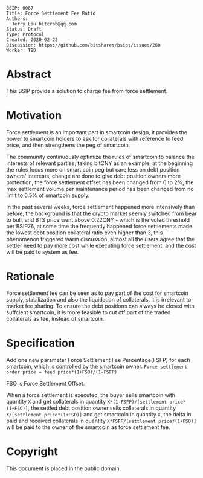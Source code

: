     BSIP: 0087
    Title: Force Settlement Fee Ratio
    Authors:
      Jerry Liu bitcrab@qq.com
    Status: Draft
    Type: Protocol
    Created: 2020-02-23
    Discussion: https://github.com/bitshares/bsips/issues/260
    Worker: TBD

# Abstract
This BSIP provide a solution to charge fee from force settlement.

# Motivation
Force settlement is an important part in smartcoin design, it provides the power to smartcoin holders to ask for collaterals with reference to feed price, and then strengthens the peg of smartcoin.

The community continuously optimize the rules of smartcoin to balance the interests of relevant parties, taking bitCNY as an example, at the beginning the rules focus more on smart coin peg but care less on debt position owners’ interests, change are done to give debt position owners more protection, the force settlement offset has been changed from 0 to 2%, the max settlement  volume per maintenance period has been changed from no limit to 0.5% of smartcoin supply.  

In the past several weeks, force settlement happened more intensively than before, the background is that the crypto market seemly switched from bear to bull, and BTS price went above 0.22CNY - which is the voted threshold per BSIP76, at some time the frequently happened force settlements made the lowest debt position collateral ratio even higher than 3, this phenomenon triggered warm discussion, almost all the users agree that the settler need to pay more cost while executing force settlement, and the cost will be paid to system as fee.

# Rationale
Force settlement fee can be seen as to pay part of the cost for smartcoin supply, stabilization and also the liquidation of collaterals, it is irrelevant to market fee sharing.
To ensure the debt positions can always be closed with suffcient smartcoin, it is more feasible to cut off part of the traded collaterals as fee, instead of smartcoin.

# Specification
Add one new parameter Force Settlement Fee Percentage(FSFP) for each smartcoin, which is controlled by the smartcoin owner.
`Force settlement order price = feed price*(1+FSO)/(1-FSFP)`

FSO is Force Settlement Offset.

When a force settlement is executed, the buyer sells smartcoin with quantity `X` and get collaterals in quantity `X*(1-FSFP)/[settlement price*(1+FSO)]`, the settled debt position owner sells collaterals in quantity `X/[settlement price*(1+FSO)]` and get smartcoin in quantity `X`, the delta in paid and received collaterals in quantity `X*FSFP/[settlement price*(1+FSO)]` will be paid to the owner of the smartcoin as force settlement fee.

# Copyright
This document is placed in the public domain.
